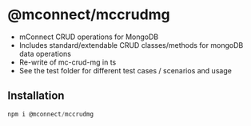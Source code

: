 # @mconnect/mccrudmg

- mConnect CRUD operations for MongoDB
- Includes standard/extendable CRUD classes/methods for mongoDB data operations
- Re-write of mc-crud-mg in ts
- See the test folder for different test cases / scenarios and usage

## Installation
```js
npm i @mconnect/mccrudmg
```
